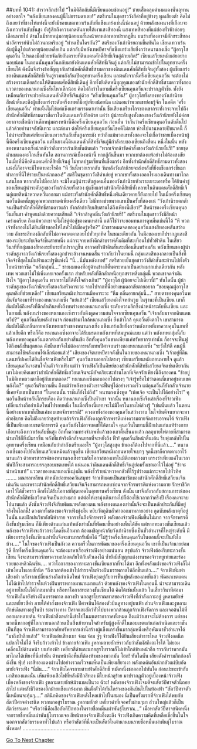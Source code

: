 ##บทที่ 1041: สำรวจลึกเข้าไป
“ในมิติลึกลับนี้มีเซียนแอบซ่อนอยู่!”
ชายเสื้อคลุมดำผมแดงนั่นอุทานอย่างตกใจ
“พลังเซียนของคนผู้นี้ไม่ธรรมดาเลย!”
สตรีงามในชุดชาววังสีดำที่อยู่ข้างๆ พูดเสียงต่ำ
คิดไม่ถึงเลยว่าที่ชางไห่แห่งนี้จะยังมีขอบเขตเทวาเร้นลับที่แข็งแกร่งเช่นนี้ซ่อนอยู่
ด้วยพลังของนางที่เกือบจะถึงเทวาเร้นลับชั้นสูง ยังรู้สึกถึงความกดดันภายใต้เงาแสงสีทองนี้
แสงเทพสีทองที่แผ่ส่องทั่วฟ้าค่อยๆ เลือนหายไป ด้านในมีชายหนุ่มอายุน้อยผมสั้นหน้าตาหล่อเหลาปรากฏขึ้น บนร่างที่องอาจมีอักขระสีทองน่าอัศจรรย์นับไม่ถ้วนกะพริบอยู่
“ท่านเป็นใครกัน?”
สตรีของวังเก้านิรยถามขึ้นทันใด
เซียนเทวาเร้นลับผู้นี้ดูไปแล้วอายุน้อยเหลือเกิน แต่กลับมีพลังเทพปีศาจที่แข็งแกร่งเสียยิ่งกว่าหนานกงเซิ่ง
“ผู้อาวุโสคุนอวิ๋น โปรดลงมือช่วยขจัดภัยอันตรายที่ดินแดนศักดิ์สิทธิ์เจินอู่ด้วยเถิด!”
เซียนเสวียนหมิงเอ่ยอย่างนอบน้อม
ในตอนนั้นคุนอวิ๋นกลับมายังดินแดนศักดิ์สิทธิ์เจินอู่ แต่กลับไม่สามารถเข้าไปในอุทยานครึ่งเซียนได้ ดังนั้นจึงร่างข้อสัญญากับสำนักศักดิ์สิทธิ์สามดาวของดินแดนศักดิ์สิทธิ์เจินอู่ทั้งสอง
ผู้แข็งแกร่งของดินแดนศักดิ์สิทธิ์เจินอู่รวมพลังกันเปิดอุทยานครึ่งเซียน และหลังจากนี้ครึ่งเซียนคุนอวิ๋น จะต้องไม่สร้างความเดือดร้อนให้ดินแดนศักดิ์สิทธิ์เดินอู่ อีกทั้งยังติดหนี้บุญคุณของสำนักศักดิ์สิทธิ์สามดาวทั้งสอง
แววตาของหนานกงเซิ่งสั่นไหวเล็กน้อย คิดไม่ถึงว่าในยามนี้ครึ่งเซียนคุนอวิ๋นจะปรากฏตัวขึ้น ทั้งยังเหมือนกับว่าจะช่วยดินแดนศักดิ์สิทธิ์เจินอู่ด้วย
“ครึ่งเซียนคุนอวิ๋น!”
ผู้อาวุโสทั้งสองของวังเก้านิรยสีหน้าตื่นตะลึงผู้แข็งแกร่งระดับครึ่งเทพก็มีอยู่เพียงน้อยนิด แน่นอนว่าพวกเขาย่อมรู้จัก
ในอดีต ‘ครึ่งเซียนคุนอวิ๋น’ ท่านนั้นไม่ใช่แค่แข็งแกร่งธรรมดาเท่านั้น ชื่อเสียงเกรียงไกรของเขากระทั่งกระจายไปถึงสำนักศักดิ์สิทธิ์สามดาวสี่ดาวในดินแดนทวีปอีกด้วย
แต่ว่า ผู้นำระดับสูงทั้งสองของวังเก้านิรยยังไม่ค่อยอยากจะเชื่อนักว่าเด็กหนุ่มตรงหน้านี้คือครึ่งเซียนคุนอวิ๋น
ก่อนอื่น ว่ากันว่าครึ่งเซียนคุนอวิ๋นดับดิ้นไปแล้วด้วยอำนาจอัสนีเทวะ
และต่อมา ต่อให้ครึ่งเซียนคุนอวิ๋นโชคดีไม่ตาย ห่างไปนานหลายปีขนาดนี้ ก็ไม่น่าจะเป็นแค่เพียงเซียนเทวาเร้นลับชั้นสูงกระมัง
ทว่าถึงแม้พวกเขาทั้งสองจะไม่เชื่อว่าชายเบื้องหน้าผู้นี้คือครึ่งเซียนคุนอวิ๋น
แต่ในยามนี้ดินแดนศักดิ์สิทธิ์เจินอู่มีกำลังรบของเซียนถึงสี่คน หนึ่งในนั้น พลังของหนานกงเซิ่งน่ากลัวว่าถึงเทวาเร้นลับชั้นต้นแล้ว
“พวกเจ้ากล้าขัดคำสั่งของวังเก้านิรยงั้นรึ!”
ชายชุดดำผมแดงตะโกนขึ้นทันใด
สถานการณ์เบื้องหน้านี้ หากสู้กันขึ้นมา พวกเขาต้องแพ้อย่างไม่ต้องสงสัย
ในเมื่อที่นี่คือดินแดนศักดิ์สิทธิ์เจินอู่ ไม่ขาดปฐมเซียนที่แข็งแกร่ง อีกทั้งสำนักศักดิ์สิทธิ์สามดาวทั้งสองแห่งนี้ก็อาจจะมีไพ่ตายอะไรอีก
“หึ วันนี้พวกเรากลับ วันหลังวังเก้านิรยจะส่งพลังที่ยิ่งแข็งแกร่งขึ้นมาทำลายที่นี่ให้ราบเป็นหน้ากลอง!”
สตรีในชุดชาววังสีดำเอ่ยขู่
พวกเขาทั้งสองออกโรงเองเดินทางมาไกลแสนไกล หากกลับไปมือเปล่า จะมิโดนผู้นำระดับสูงคนอื่นของวังเก้านิรยหัวเราะเยาะเอาหรือ
ได้ยินคำขู่ของเซียนผู้นำระดับสูงของวังเก้านิรยทั้งสอง ผู้แข็งแกร่งสำนักศักดิ์สิทธิ์ทั้งหลายในดินแดนศักดิ์สิทธิ์เจินอู่เผยสีหน้าหวาดหวั่นออกมา แม้กระทั่งสำนักศักดิ์สิทธิ์หนึ่งพันเดียวดายก็ยังถอยไป
ในเมื่อครึ่งเซียนคุนอวิ๋นติดหนี้บุญคุณพวกเขาแค่เพียงครั้งเดียว ไม่มีทางช่วยพวกเขาเป็นครั้งที่สองแน่
“วังเก้านิรยตกต่ำจนเป็นสำนักศักดิ์สิทธิ์สามดาวแล้ว ยังกล้ากำเริบเสิบสานได้ถึงเพียงนี้เชียว!”
สีหน้าของครึ่งเซียนคุนอวิ๋นเย็นชา คำพูดแฝงด้วยความเสียดสี
“เจ้ากล้าดูหมิ่นวังเก้านิรยรึ!”
สตรีงามในชุดชาววังมีสีหน้าเคร่งเครียด ถึงแม้พวกเขาจะไม่ใช่คู่ต่อสู้ของคนเหล่านี้ แต่ก็ใช่ว่าจะยอมทนการดูหมิ่นเช่นนี้ได้
“หึ พวกเจ้าทั้งสองไม่ได้ยินที่ข้าบอกให้ไสหัวไปเมื่อครู่หรือ?”
ผิวขาวหมดจดของคุนอวิ๋นแสงสีทองพลันสว่างวาบ อักขระสีทองลึกลับที่ไม่อาจคาดเดาลอยไปทั่วทุกทิศ ในขณะเดียวกัน ในมือของเขาก็ปรากฏแสงสีทองระยิบระยับเจิดจ้าขึ้นสายหนึ่ง แผ่กระจายพลังดึกดำบรรพ์ดั้งเดิมที่สะเทือนไปทั่วฟ้าดิน
ในเสี้ยววินาทีที่กลุ่มแสงสีทองระยิบระยับปรากฏขึ้น อากาศทั่วฟ้าดินสั่นสะเทือนขึ้นพร้อมกัน พลังเซียนของผู้นำระดับสูงจากวังเก้านิรยทั้งสองถูกชำระล้างจนหมดสิ้น
ราวกับว่าในยามนี้ กลุ่มแสงสีทองกลายเป็นสิ่งที่เจิดจ้าที่สุดในผืนฟ้าและปฐพีแห่งนี้
“นี่...นี่มันพลังเทพ!”
สตรีสวยเย็นชุดชาววังสีดำสั่นสะท้านไปทั้งตัว ใบหน้าขาวซีด
“พลังกลุ่มนี้…”
ชายผมแดงที่อยู่ด้านข้างก็ตื่นตระหนกเป็นอย่างมากเช่นเดียวกัน
พลังเทพ พวกเขาไม่ใช่เพิ่งเคยเจอครั้งแรก สำหรับพลังที่ลึกล้ำเหนือทุกสรรพสิ่งกลุ่มนี้ พวกเขาจดจำมันฝังใจ
“ผู้อาวุโสคุนอวิ๋น พวกเราไม่ได้ตั้งใจล่วงเกิน!”
“ผู้อาวุโส ผู้น้อยจะไปเดี๋ยวนี้!”
ทันใดนั้น ผู้นำระดับสูงของวังเก้านิรยทั้งสองก้มหัวคาระวะ จากไปจากที่นี่อย่างหมดอาลัยตายอยาก
“ขอบคุณผู้อาวุโสคุนหลิงที่ช่วยเหลือ!”
เซียนเสวียนหมิงประสานมือคาระวะ
“หืม กลิ่นอายกลุ่มนี้…”
สายตาของคุนอวิ๋นพลันจับจ้องมาที่ร่างของหนานกงเซิ่ง
“แย่แล้ว!”
เซียนเสวียนหมิงใจหล่นวูบ
ในฐานะที่เป็นเซียน เขาก็สัมผัสได้ถึงพลังที่ลึกล้ำเกินหยั่งถึงบนร่างของหนานกงเซิ่ง ระดับความลึกซึ้งนำหน้าระดับชั้นเซียน
และในยามนี้ พลังบนร่างของหนานกงเซิ่งราวกับดึงดูดความสนใจจากเซียนคุนอวิ๋น
“เจ้ากลับมาจากดินแดนทวีป?”
คุนอวิ๋นเก็บพลังอำนาจ ก่อนเข้ามาใกล้หนานกงเซิ่ง
ยิ่งเข้าใกล้ คุนอวิ๋นยิ่งตกใจ เขาสามารถสัมผัสได้ถึงกลิ่นอายพลังเทพบนร่างของหนานกงเซิ่ง แข็งแกร่งเสียยิ่งกว่าพลังเทพที่เขาควบคุมในภพที่แล้วเสียอีก
หรือก็คือ หนานกงเซิ่งอาจจะได้รับมรดกพลังเทพที่สมบูรณ์แบบ
แต่ว่า พลังเทพกลุ่มนี้กับพลังเทพของคุนอวิ๋นแตกต่างกันอย่างสิ้นเชิง อีกทั้งคุนอวิ๋นขาดเพียงแค่ทรัพยากรเท่านั้น ก็อาจจะฟื้นฟูได้ถึงพลังขึ้นสุดยอด ดังนั้นเขาจึงไม่ต้องการพลังเทพปีศาจบนร่างของหนานกงเซิ่ง
“ระวังให้ดี คนผู้นี้สามารถใช้พลังเทพได้เล็กน้อยแล้ว!”
เสียงของจิตเทพปีศาจดังขึ้นในกายของหนานกงเซิ่ง
“เจ้าอยู่ที่ดินแดนทวีปเคยได้ยินชื่อจ้าวเฟิงหรือไม่!”
คุนอวิ๋นถามออกไปตรงๆ
เซียนเสวียนหมิงถอนหายใจ ดูแล้วเซียนคุนอวิ๋นจะสนใจในตัวจ้าวเฟิง
แต่ว่า จ้าวเฟิงก็เป็นศิษย์ของสำนักศักดิ์สิทธิ์เสวียนเจินเช่นเดียวกัน
เขาไม่เคยคิดเลยว่าสำนักศักดิ์สิทธิ์เสวียนเจินจะมีอัจฉริยะสะท้านโลกที่เจิดจรัสเพียงนี้ถึงสองคน
“ข้าอยู่ในมิติเทพลวงตาก็อยู่กับเขาตลอด!”
หนานกงเซิ่งตอบออกไปตรงๆ
“เจ้ารู้หรือไม่ว่าตอนนี้เขาอยู่ขอบเขตพลังใด?”
คุนอวิ๋นรีบถามขึ้น
ถึงแม้ว่าพลังของตัวเขาจะฟื้นฟูได้อย่างรวดเร็ว แต่คุนอวิ๋นก็ยังกลัวเจ้านายที่เคยจับเขาเป็นทาส
“ในตอนนั้น ราชันก็ยังไม่ถึง!”
หนานกงเซิ่งพูด
“เพ้อเจ้อ จะเป็นไปได้อย่างไร!”
คุนอวิ๋นสีหน้าพลันโกรธเคือง คิดว่าหนานกงเซิ่งปั่นหัวเขา
จากนั้น หนานกงเซิ่งจึงเล่าเรื่องที่จ้าวเฟิงเปลี่ยนร่างถือกำเนิดใหม่ไปรอบหนึ่ง ในเมื่อเรื่องนี้แทบจะไม่มีใครในชางไห่ล่วงรู้
“เช่นนั้นแล้ว ในตอนนี้อย่างมากเขาก็เป็นแค่ขอบเขตจักรพรรดิ!”
ดวงตาทั้งสองของคุนอวิ๋นสว่างวาบ ในใจยินดีจนยากจะหาคำอธิบาย
คิดไม่ถึงเลยว่าสุดท้ายแล้วจ้าวเฟิงก็ยังคงถูกจักรพรรดิแห่งความตายจัดการเอาจนได้
จ้าวเฟิงที่เป็นเพียงขอบเขตจักรพรรดิ คุนอวิ๋นยังไม่อาจบดขยี้ได้ตามใจ
คุนอวิ๋นในยามนี้ฝึกฝนแก่นแท้ร่างกาย เกือบจะถึงเทวาเร้นลับชั้นสูง อีกทั้งความทรงจำภพที่แล้วของเขาตื่นขึ้นมาแล้ว กลอุบายไพ่ตายที่สามารถนำมาใช้ก็ยิ่งมีมากขึ้น พลังที่แท้จริงลึกล้ำจนยากที่จะหยั่งถึง
ฟิ้ว!
คุนอวิ๋นสีหน้าตื่นเต้น รีบพุ่งกลับไปในอุทยานครึ่งเซียน เหมือนกับว่ากำลังเตรียมอะไร
“ผู้อาวุโสสูงสุด ข้าเองก็ต้องไปจากที่นี่แล้ว….”
หนานกงเซิ่งมองไปยังเซียนเสวียนหมิงแล้วพูดขึ้น
เซียนเสวียนหมิงถอนหายใจเบาๆ จุดนี้เขาก็คาดเดาเอาไว้นานแล้ว
ด้วยพรสวรรค์ของหนานกงเซิ่งรวมกับโอกาสของเขาในมิติเทพลวงตา เกรงว่าเพียงแค่ในเวลาพันปีก็จะสามารถบรรลุขอบเขตเทพได้ แน่นอนว่าดินแดนศักดิ์สิทธิ์เจินอู่ย่อมรั้งเขาเอาไว้ไม่อยู่
“ข้าจะนำหน้าเขา!”
แววตาของหนานกงเซิ่งมุ่งมั่น พลังชั่วร้ายน่าหวาดกลัวที่ไร้รูปร่างแผ่กระจายไปทั่วทิศ
…....
มณฑลเหลียน ตำหนักย่อยหอควันสมุทร
จ้าวเฟิงเคยเป็นสมาชิกของสำนักศักดิ์สิทธิ์เสวียนเจินเช่นกัน และเพราะสำนักศักดิ์สิทธิ์เสวียนเจินจึงสามารถหลบซ่อนจากจักรพรรดิแห่งความตาย รักษาชีวิตเอาไว้ได้ชั่วคราว อีกทั้งได้รับโอกาสที่สุดยอดในอุทยานครึ่งเซียน
ดังนั้น เขาจึงกังวลกับสถานการณ์ของสำนักศักดิ์สิทธิ์เสวียนเจินเป็นอย่างมาก
แต่ต่อให้เขามุ่งเดินทางไปก็ต้องใช้เวลากว่าครึ่งปี เรื่องคงจะจบไปนานแล้ว
ดังนั้นจ้าวเฟิงจึงรีบพัฒนาพลังของตน
พลังของตนเองเท่านั้นจึงจะเป็นหลักประกันที่มีอยู่จริงในโลกนี้!
ดวงตาทั้งสองของจ้าวเฟิงมุ่งมั่น หยิบวัตถุดิบล้ำค่าออกมาหลายอย่าง ดูดซับพลังธาตุที่อยู่ในนั้น และฝึกฝนวิชาอัสนีห้าสาย
จากราชันถึงจักรพรรดิ พลังของจ้าวเฟิงเพิ่มขึ้นไม่มาก จากจักรพรรดิถึงขั้นปฐมเซียน ก็มีเพียงด้านแก่นแท้พลังเท่านั้นที่พัฒนาขึ้นอย่างเห็นได้ชัด
แต่หากทะลวงขั้นเซียนแล้ว พลังของจ้าวเฟิงจะก้าวกระโดดขึ้นอีกมาก
ต้องเผชิญหน้ากับวังเก้านิรยซึ่งเป็นขั้วอำนาจที่ใหญ่ระดับนี้ มีเพียงบรรลุถึงขั้นเซียนเท่านั้นจึงจะสามารถรับมือได้
“ไม่รู้ว่าครึ่งเซียนคุนอวิ๋นในตอนนี้จะเป็นยังไงบ้าง….”
ในใจของจ้าวเฟิงเป็นกังวล
ความเร็วในการพัฒนาของครึ่งเซียนคุนอวิ๋น เขาที่เป็นเจ้านายย่อมรู้ดี
อีกทั้งครึ่งเซียนคุนอวิ๋น จะต้องมาหาเรื่องจ้าวเฟิงอย่างแน่นอน
สรุปแล้ว จ้าวเฟิงต้องรีบทะลวงขั้นเซียน จึงจะสามารถรักษาความปลอดภัยให้กับตัวเองได้ ซ้ำยังมีสัญญาแต่งงานของจ้าวหยูเฟยและร่องรอยของหลิวฉินซิน….
ทว่าโอกาสของการทะลวงขั้นเซียนยากที่จะได้มา อีกทั้งพลังแฝงของจ้าวเฟิงก็ไม่เข้าเงื่อนไขเลยสักนิด
“ถึงเวลาต้องเข้าไปสำรวจในห้วงฝันบรรพกาลให้ลึกขึ้นแล้ว….”
จ้าวเฟิงพึมพำเสียงต่ำ
หลังจากเปลี่ยนร่างถือกำเนิดใหม่ จ้าวเฟิงยุ่งอยู่กับการฟื้นฟูพลังของภพที่แล้ว พัฒนาเขตแดน ไม่ได้เข้าไปสำรวจในห้วงฝันบรรพกาลมานานมากแล้ว
ด้วยพลังของจ้าวเฟิงในตอนนี้ น่าจะสามารถเดินอยู่ภายในนั้นได้ไกลมากขึ้น หรือหาโอกาสทะลวงขั้นเซียนได้
คิดได้เช่นนั้นแล้ว ในเสี้ยววินาทีต่อมา จ้าวเฟิงก็มายังห้วงฝันบรรพกาล
กลางป่า นกอสูรโบราณทาสของจ้าวเฟิงที่กำลังเกาะอยู่ งูหลามยักษ์ และเหยี่ยวสีดำ
ภายใต้คำสั่งของจ้าวเฟิง ปีศาจบินได้สองตัวบินดูทางอยู่บนฟ้า ส่วนจ้าวเฟิงและงูหลามยักษ์เดินทางอยู่ในป่า
ระหว่างทาง ปีศาจและสัตว์ทั่วไปบางพวกล้วนถูกจ้าวเฟิงจัดการ และเจอต้นไม้ที่ออกผลหลายต้น
จ้าวเฟิงนำสิ่งเหล่านี้เข้าไปในมนตราอากาศทั้งหมด ถึงแม้ว่าเขาจะไม่ต้องการ แต่ของพวกนี้หากอยู่ที่โลกภายนอกล้วนเป็นสิ่งเย้ายวนใจสำหรับผู้สูงศักดิ์ในขอบเขตแก่นก่อกำเนิดและราชันเป็นที่สุด จ้าวเฟิงสามารถอาศัยทรัพยากรเล่านี้สร้างผู้แข็งแกร่งขึ้นมากลุ่มหนึ่งหรือพัฒนาขั้วอำนาจได้
“มาถึงป่าลึกแล้ว!”
จ้าวเฟิงเอ่ยเสียงเบา
จ๋อม จ๋อม
จู่ๆ จ้าวเฟิงก็ได้ยินเสียงลำธารไหล จ้าวเฟิงอดนึกแปลกใจไม่ได้ จึงรีบก้าวเท้าไป
ข้างกายจ้าวเฟิง งูหลามลายยักษ์ราวกับว่าสัมผัสถึงอะไรได้ ไม่ยอมเคลื่อนไปด้านหน้า
บนท้องฟ้า เหยี่ยวสีดำและนกอสูรโบราณก็ไม่เข้าใกล้ข้างหน้าอีก ราวกับว่าพวกมันมาไกลได้เพียงที่นี่เท่านั้น ด้านหน้าคือพื้นที่ต้องห้ามของพวกมัน
โฮก!
ทันใดนั้น เสียงดังคำรามกึกก้องก็ดังขึ้น
ฟุ่บ!
เงาสีทองแดงผ่านไปอย่างรวดเร็วจนเห็นเป็นเพียงเสี้ยวเงา พลังกดดันอันน่ากลัวแผ่บีบอัดมายังจ้าวเฟิง
“นี่มัน….”
จ้าวเฟิงโคจรกายสายฟ้าศักดิ์สิทธิ์ หมัดหนึ่งชกออกไปทันใด ก่อนปะทะเข้ากับเงาสีทองแดงนั่น
เห็นเพียงเสือไฟที่หลังมีปีกสีทอง มีใบหน้าดุร้าย มาปรากฏตัวอยู่เบื้องหน้าจ้าวเฟิง
เบื้องหลังของจ้าวเฟิง งูหลามลายยักษ์ม้วนขดเป็นวง
ฉัวะ!
หมัดของจ้าวเฟิงโจมตีจนสัตว์ปีศาจตัวนี้ถอยล่าไป แต่พลังชีวิตของอีกฝ่ายแข็งแกร่งมาก มันตั้งตัวได้ทันใดร่างของมันบินไปในท้องฟ้า
“สัตว์ปีศาจตัวนี้เหมือนจะคุ้นๆ….”
สตินึกคิดของจ้าวเฟิงหลั่งไหลเข้าไปในสมอง
นี่เป็นครั้งแรกที่จ้าวเฟิงได้พบกับสัตว์ปีศาจต่างชนิด พวกนกอสูรโบราณ งูหลามยักษ์ เหยี่ยวดำที่เจอครั้งผ่านๆมา ส่วนใหญ่แล้วก็เป็นสัตว์ธรรมดา
“หรือว่านี่คือเสืออัคคีปีกทองในรายชื่อหมื่นเผ่าพันธุ์โบราณ…”
เมื่อหาสัตว์ปีศาจชนิดหนึ่งจากรายชื่อหมื่นเผ่าพันธุ์โบราณเจอ สีหน้าของจ้าวเฟิงอึ้งตะลึง
จ้าวเฟิงเกิดความคิดที่เหลือเชื่อขึ้นในใจ
นอกจากสัตว์ธรรมดาทั่วไปแล้ว หรือว่าสัตว์ที่นี่จะเป็นสัตว์ในตำนานบนรายชื่อหมื่นเผ่าพันธุ์โบราณทั้งหมด!
………………………………………


[Go To Next Chapter]( ./279.md)